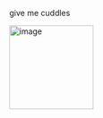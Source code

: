 give me cuddles

<img width="150" height="150" alt="image" src="https://github.com/user-attachments/assets/5d96d752-b418-47dd-bf0c-03ea7004c163" />
